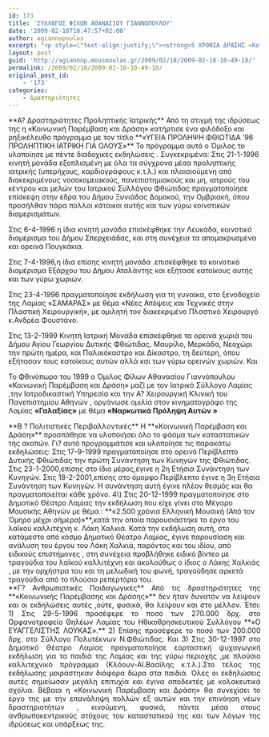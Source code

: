 ```yaml
---
id: 173
title: 'ΣΥΛΛΟΓΟΣ ΦΙΛΩΝ ΑΘΑΝΑΣΙΟΥ ΓΙΑΝΝΟΠΟΥΛΟΥ'
date: '2009-02-18T10:47:57+02:00'
author: agiannopoulos
excerpt: "<p style=\"text-align:justify;\"><strong>5 ΧΡΟΝΙΑ ΔΡΑΣΗΣ «Κοινωνικής Παρέμβασης και Δράσης» </strong></p>\n<div style=\"text-align:justify;\"></div>\n<p style=\"text-align:justify;\">Η <strong>«Κοινωνική Παρέμβαση και Δράση» </strong>,Όμιλος που ιδρύθηκε από φίλους προς τιμήν του Αναπληρωτή Καθηγητή της Χειρουργικής του Πανεπιστημίου Αθηνών και Βουλευτή Φθιώτιδας κ. Αθανασίου Γιαννόπουλου, είναι Νομικό Πρόσωπο Ιδιωτικού Δικαίου μη κερδοσκοπικού χαρακτήρα. Αν και αριθμεί λίγα μόνο χρόνια από την ίδρυση της, εντούτοις έχει να παρουσιάσει ένα σημαντικό έργο, το οποίο αναπτύχθηκε τόσο στην πρωτεύουσα της Ρούμελης ,τη Λαμία , όσο και στις διάφορες περιοχές του Νομού Φθιώτιδας. Το έργο αυτό, σχηματοποιημένο σε επιμέρους τομείς .Περιληπτικά έχει ως εξής :</p>\n"
layout: post
guid: 'http://agiannop.mousmoulas.gr/2009/02/18/2009-02-18-10-49-18/'
permalink: /2009/02/18/2009-02-18-10-49-18/
original_post_id:
    - '173'
categories:
    - Δραστηριότητες
---
```


<div style="text-align:justify;"></div>**Α? Δραστηριότητες Προληπτικής Ιατρικής**  
Από τη στιγμή της ιδρύσεως της η «Κοινωνική Παρέμβαση και Δράση» κατήρτισε ένα φιλόδοξο και ρηξικέλευθο πρόγραμμα με τον τίτλο **«ΥΓΕΙΑ ΠΡΟΛΗΨΗ ΦΘΙΩΤΙΔΑ ’96 ΠΡΟΛΗΠΤΙΚΗ ΙΑΤΡΙΚΗ ΓΙΑ ΟΛΟΥΣ»** Το πρόγραμμα αυτό ο Όμιλος το υλοποίησε με πέντε διαδοχικές εκδηλώσεις .  
Συγκεκριμένα:  
Στις 21-1-1996 κινητή μονάδα εξοπλισμένη με όλα τα σύγχρονα μέσα προληπτικής ιατρικής (υπερήχους, καρδιογράφους κ.τ.λ.) και πλαισιούμενη από διακεκριμένους νοσοκομειακούς, πανεπιστημιακούς και μη, ιατρούς του κέντρου και μελών του Ιατρικού Συλλόγου Φθιώτιδας πραγματοποίησε επίσκεψη στην έδρα του Δήμου Ξυνιάδας Δομοκού, την Ομβριακή, όπου προσήλθαν πάρα πολλοί κάτοικοι αυτής και των γύρω κοινοτικών διαμερισμάτων.

Στις 6-4-1996 η ίδια κινητή μονάδα επισκέφθηκε την Λευκάδα, κοινοτικό διαμέρισμα του Δήμου Σπερχειάδας, και στη συνέχεια τα απομακρυσμένα και ορεινά Πουγκάκια.

Στις 7-4-1996,η ίδια επίσης κινητή μονάδα .επισκέφθηκε το κοινοτικό διαμέρισμα Εξάρχου του Δήμου Αταλάντης και εξήτασε κατοίκους αυτής και των γύρω χωριών.

Στις 23-4-1996 πραγματοποίησε εκδήλωση για τη γυναίκα, στο ξενοδοχείο της Λαμίας «ΣΑΜΑΡΑΣ» με θέμα «Νέες Απόψεις και Τεχνικές στην Πλαστική Χειρουργική», με ομιλητή τον διακεκριμένο Πλαστικό Χειρουργό κ.Ανδρέα Φουστάνο.

Στις 13-2-1999 Κινητή Ιατρική Μονάδα επισκέφθηκε τα ορεινά χωριά του Δήμου Αγίου Γεωργίου Δυτικής Φθιώτιδας. Μαυρίλο, Μερκάδα, Νεοχώρι την πρώτη ημέρα, και Παλαιόκαστρο και Δίκαστρο, τη δεύτερη, όπου εξήτασαν τους κατοίκους αυτών αλλά και των γύρω ορεινών χωριών. Και

Το Φθινόπωρο του 1999 ο Όμιλος Φίλων Αθανασίου Γιαννόπουλου «Κοινωνική Παρέμβαση και Δράση» μαζί με τον Ιατρικό Σύλλογο Λαμίας ,την Ιατροδικαστική Υπηρεσία και την Α? Χειρουργική Κλινική του Πανεπιστημίου Αθηνών , οργάνωσε ομιλία στον κινηματογράφο της Λαμίας **«Γαλαξίας»** με θέμα **«Ναρκωτικά Πρόληψη Αυτών »**

<div style="text-align:justify;"></div>**Β ? Πολιτιστικές Περιβαλλοντικές**   
Η **«Κοινωνική Παρέμβαση και Δράση»** προσπάθησε να υλοποιήσει όλο το φάσμα των καταστατικών της σκοπών. Γι? αυτό προγραμμάτισε και υλοποίησε τις παρακάτω εκδηλώσεις:  
Στις 17-9-1999 πραγματοποίησε στο ορεινό Περίβλεπτο Δυτικής Φθιώτιδας την πρώτη Συνάντηση των Κυνηγών της Φθιώτιδας.  
Στις 23-1-2000,επίσης στο ίδιο μέρος,έγινε η 2η Ετήσια Συνάντηση των Κυνηγών.  
Στις 18-2-2001,επίσης στο όμορφο Περίβλεπτο έγινε η 3η Ετήσια Συνάντηση των Κυνηγών.  
Η συνάντηση αυτή έγινε πλέον θεσμός και θα πραγματοποιείται κάθε χρόνο.  
4\) Στις 20-12-1999 πραγματοποίησε στο Δημοτικό Θέατρο Λαμίας την εκδήλωση που είχε γίνει στο Μέγαρο Μουσικής Αθηνών με θέμα : **«2.500 χρόνια Ελληνική Μουσική (Από τον Όμηρο μέχρι σήμερα)»**,κατά την οποία παρουσιάστηκε το έργο του λαϊκού καλλιτέχνη κ. Λάκη Χαλκιά. Κατά την εκδήλωση αυτή, στο κατάμεστο από κόσμο Δημοτικό Θέατρο Λαμίας, έγινε παρουσίαση και ανάλυση του έργου του Λάκη Χαλκιά, παρόντος και του ιδίου, από ειδικούς επιστήμονες , στη συνέχεια προβλήθηκε ειδικό βίντεο με τραγούδια του λαϊκού καλλιτέχνη και ακολούθως ο ίδιος ο Λάκης Χαλκιάς , με την ορχήστρα του και τη μελωδική του φωνή, τραγούδησε αρκετά τραγούδια από το πλούσιο ρεπερτόριο του.

<div style="text-align:justify;">**Γ? Ανθρωπιστικές Παιδαγωγικές**  
Από τις δραστηριότητες της **«Κοινωνικής Παρέμβασης και Δράσης»** δεν ήταν  
δυνατόν να λείψουν και οι εκδηλώσεις αυτές ,ούτε, φυσικά, θα λείψουν και στο  
μέλλον.   
Έτσι:  
1) Στις 29-5-1996 προσέφερε το ποσό των 270.000 δρχ. στο Ορφανοτροφείο Θηλέων Λαμίας του Ηθικοθρησκευτικού Συλλόγου **«Ο ΕΥΑΓΓΕΛΙΣΤΗΣ ΛΟΥΚΑΣ».**   
2) Επίσης προσέφερε το ποσό των 200.000 δρχ. στο Σύλλογο Πολυτέκνων  
Ν.Φθιώτιδας. Και  
3) Στις 30-12-1997 στο Δημοτικό Θέατρο Λαμίας πραγματοποίησε εορταστική ψυχαγωγική εκδήλωση για τα παιδιά της Λαμίας και της γύρω περιοχής ,με πλούσιο καλλιτεχνικό πρόγραμμα (Κλόουν-Αϊ.Βασίλης κ.τ.λ.).Στο τέλος της εκδήλωσης μοιράστηκαν διάφορα δώρα στα παιδιά.  
Όλες οι εκδηλώσεις αυτές σημείωσαν μεγάλη επιτυχία και έγινα αποδεκτές με κολακευτικά σχόλια.  
Βέβαια η «Κοινωνική Παρέμβαση και Δράση» θα συνεχίσει το έργο της με την επανάληψη πολλών εξ αυτών και την επινόηση νέων δραστηριοτήτων , κινούμενη, φυσικά, πάντα μέσα στους ανθρωποκεντρικούς στόχους του καταστατικού της και των λόγων της ιδρύσεως και υπάρξεως της.</div>